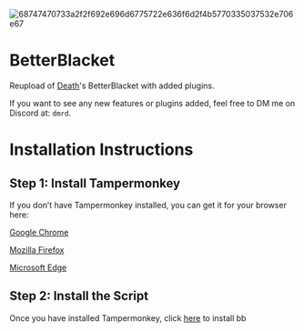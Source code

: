 ![68747470733a2f2f692e696d6775722e636f6d2f4b5770335037532e706e67](https://github.com/user-attachments/assets/a0c17cc6-56b9-4f3b-a5bc-e4672cb5f85e)



# BetterBlacket
Reupload of [Death](https://github.com/VillainsRule)'s BetterBlacket with added plugins.

If you want to see any new features or plugins added, feel free to DM me on Discord at: `dmrd`.



# Installation Instructions

## __Step 1: Install Tampermonkey__
If you don’t have Tampermonkey installed, you can get it for your browser here:

[Google Chrome](https://chromewebstore.google.com/detail/tampermonkey/dhdgffkkebhmkfjojejmpbldmpobfkfo)

[Mozilla Firefox](https://addons.mozilla.org/en-US/firefox/addon/tampermonkey/0)

[Microsoft Edge](https://microsoftedge.microsoft.com/addons/detail/tampermonkey/iikmkjmpaadaobahmlepeloendndfphd)

## Step 2: Install the Script
Once you have installed Tampermonkey, click [here](https://github.com/DMrD1/BetterBlacket/raw/refs/heads/main/bb.user.js) to install bb
